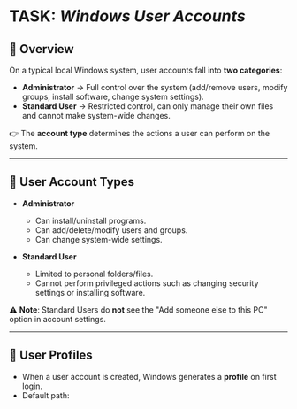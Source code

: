 # TASK: *Windows User Accounts*

## 📌 Overview
On a typical local Windows system, user accounts fall into **two categories**:  
- **Administrator** → Full control over the system (add/remove users, modify groups, install software, change system settings).  
- **Standard User** → Restricted control, can only manage their own files and cannot make system-wide changes.  

👉 The **account type** determines the actions a user can perform on the system.  

---

## 🔹 User Account Types
- **Administrator**
  - Can install/uninstall programs.
  - Can add/delete/modify users and groups.
  - Can change system-wide settings.  

- **Standard User**
  - Limited to personal folders/files.
  - Cannot perform privileged actions such as changing security settings or installing software.  

⚠️ **Note**: Standard Users do **not** see the "Add someone else to this PC" option in account settings.  

---

## 🔹 User Profiles
- When a user account is created, Windows generates a **profile** on first login.  
- Default path:  

